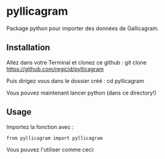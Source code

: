 # pyllicagram
Package python pour importer des données de Gallicagram.

## Installation
Allez dans votre Terminal et clonez ce github :
git clone https://github.com/regicid/pyllicagram

Puis dirigez vous dans le dossier créé :
cd pyllicagram

Vous pouvez maintenant lancer python (dans ce directory!)

## Usage
Importez la fonction avec :
```
from pyllicagram import pyllicagram
```
 

Vous pouvez l'utiliser comme ceci:


